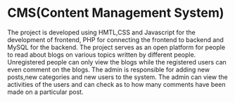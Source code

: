 # CMS(Content Management System)
The project is developed using HMTL,CSS and Javascript for the development of frontend, PHP for connecting the frontend to backend and MySQL for the backend. The project serves as an open platform for people to read about blogs on various topics written by different people. Unregistered people can only view the blogs while the registered users can even comment on the blogs. The admin is responsible for adding new posts,new categories and new users to the system. The admin can view the activities of the users and can check as to how many comments have been made on a particular post.
